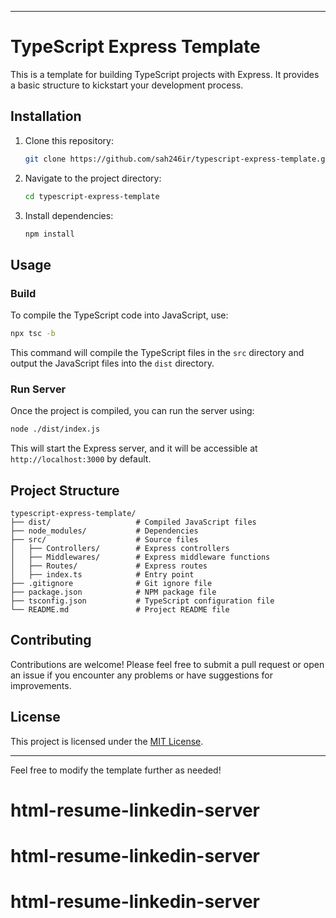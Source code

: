  
---

# TypeScript Express Template

This is a template for building TypeScript projects with Express. It provides a basic structure to kickstart your development process.

## Installation

1. Clone this repository:

    ```bash
    git clone https://github.com/sah246ir/typescript-express-template.git
    ```

2. Navigate to the project directory:

    ```bash
    cd typescript-express-template
    ```

3. Install dependencies:

    ```bash
    npm install
    ```

## Usage

### Build

To compile the TypeScript code into JavaScript, use:

```bash
npx tsc -b
```

This command will compile the TypeScript files in the `src` directory and output the JavaScript files into the `dist` directory.

### Run Server

Once the project is compiled, you can run the server using:

```bash
node ./dist/index.js
```

This will start the Express server, and it will be accessible at `http://localhost:3000` by default.

## Project Structure

```
typescript-express-template/
├── dist/                   # Compiled JavaScript files
├── node_modules/           # Dependencies
├── src/                    # Source files
│   ├── Controllers/        # Express controllers
│   ├── Middlewares/        # Express middleware functions
│   ├── Routes/             # Express routes
│   ├── index.ts            # Entry point 
├── .gitignore              # Git ignore file
├── package.json            # NPM package file
├── tsconfig.json           # TypeScript configuration file
└── README.md               # Project README file
```

## Contributing

Contributions are welcome! Please feel free to submit a pull request or open an issue if you encounter any problems or have suggestions for improvements.

## License

This project is licensed under the [MIT License](LICENSE).

---

Feel free to modify the template further as needed!
# html-resume-linkedin-server
# html-resume-linkedin-server
# html-resume-linkedin-server
